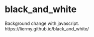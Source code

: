 <h1>black_and_white</h1>
Background change with javascript.<br>
https://liermy.github.io/black_and_white/
